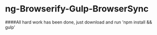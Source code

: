 # ng-Browserify-Gulp-BrowserSync

####All hard work has been done, just download and run 'npm install && gulp'

